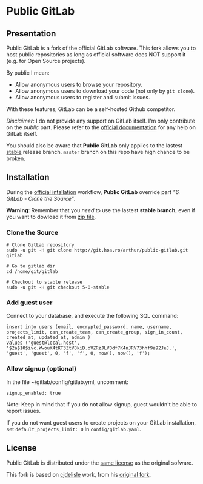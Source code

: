 # Public GitLab

## Presentation

Public GitLab is a fork of the official GitLab software. This fork allows you to host public repositories as long as official software does NOT support it (e.g. for Open Source projects).

By public I mean:

  * Allow anonymous users to browse your repository.
  * Allow anonymous users to download your code (not only by `git clone`).
  * Allow anonymous users to register and submit issues.

With these features, GitLab can be a self-hosted Github competitor.

_Disclaimer_: I do not provide any support on GitLab itself. I'm only contribute on the _public_ part. Please refer to the [official documentation](https://github.com/gitlabhq/gitlabhq/blob/master/README.md) for any help on GitLab itself.

You should also be aware that **Public GitLab** only applies to the lastest [stable](http://git.hoa.ro/arthur/public-gitlab/tree/5-0-stable/) release branch. `master` branch on this repo have high chance to be broken.

## Installation

During the [official intallation](https://github.com/gitlabhq/gitlabhq/blob/5-0-stable/doc/install/installation.md) workflow, **Public GitLab** override part _"6. GitLab - Clone the Source"_. 

**Warning**: Remember that you _need_ to use the lastest **stable branch**, even if you want to dowload it from [zip file](http://git.hoa.ro/arthur/public-gitlab/repository/archive?ref=5-0-stable).

### Clone the Source

    # Clone GitLab repository
    sudo -u git -H git clone http://git.hoa.ro/arthur/public-gitlab.git gitlab

    # Go to gitlab dir
    cd /home/git/gitlab

    # Checkout to stable release
    sudo -u git -H git checkout 5-0-stable

### Add guest user

Connect to your database, and execute the following SQL command:

    insert into users (email, encrypted_password, name, username, projects_limit, can_create_team, can_create_group, sign_in_count, created_at, updated_at, admin ) 
    values ('guest@local.host', '$2a$10$ivc.WwouK4tKT3ZtV8kiD.oVZRzJLV0df7K4nJRV73hhf9a92JeJ.', 'guest', 'guest', 0, 'f', 'f', 0, now(), now(), 'f');

### Allow signup (optional)

In the file ~/gitlab/config/gitlab.yml, uncomment:

    signup_enabled: true

Note: Keep in mind that if you do not allow signup, guest wouldn't be able to report issues. 

If you do not want guest users to create projects on your GitLab installation, set `default_projects_limit: 0` in `config/gitlab.yaml`.

## License

Public GitLab is distributed under the [same license](http://git.hoa.ro/arthur/public-gitlab/tree/5-0-stable/LICENSE) as the original sofware.

This fork is based on [cjdelisle](https://github.com/cjdelisle/) work, from his [original fork](https://github.com/cjdelisle/gitboria.com/commit/61db393bfd4fc75c5f046f01b01c7f114f601426).